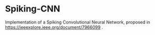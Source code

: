 # Spiking-CNN
Implementation of a Spiking Convolutional Neural Network, proposed in https://ieeexplore.ieee.org/document/7966099 .
